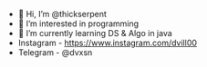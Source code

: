 - 👋 Hi, I’m @thickserpent
- 👀 I’m interested in programming
- 🌱 I’m currently learning DS & Algo in java
- Instagram - https://www.instagram.com/dvill00
- Telegram - @dvxsn

<!---
thickserpent/thickserpent is a ✨ special ✨ repository because its `README.md` (this file) appears on your GitHub profile.
You can click the Preview link to take a look at your changes.
--->
